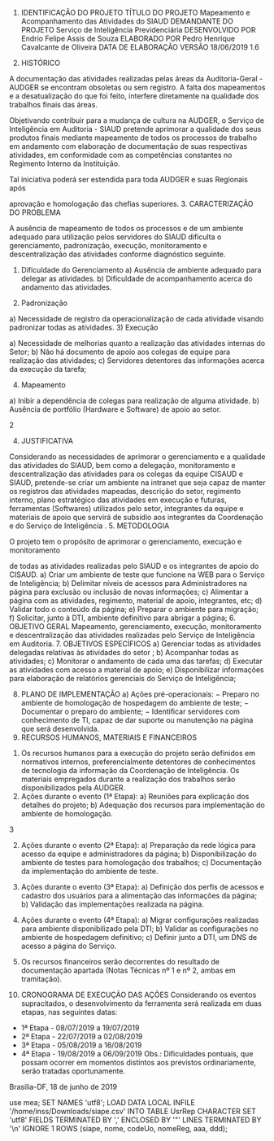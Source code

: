 1. IDENTIFICAÇÃO DO PROJETO
TÍTULO DO PROJETO
Mapeamento e Acompanhamento das Atividades do SIAUD
DEMANDANTE DO PROJETO
Serviço de Inteligência Previdenciária
DESENVOLVIDO POR
Endrio Felipe Assis de Souza
ELABORADO POR
Pedro Henrique Cavalcante de Oliveira
DATA DE ELABORAÇÃO VERSÃO
18/06/2019 1.6

2. HISTÓRICO

A documentação das atividades realizadas pelas áreas da Auditoria-Geral - AUDGER
se encontram obsoletas ou sem registro. A falta dos mapeamentos e a desatualização do que foi
feito, interfere diretamente na qualidade dos trabalhos finais das áreas.

Objetivando contribuir para a mudança de cultura na AUDGER, o Serviço de
Inteligência em Auditoria - SIAUD pretende aprimorar a qualidade dos seus produtos finais mediante
mapeamento de todos os processos de trabalho em andamento com elaboração de documentação
de suas respectivas atividades, em conformidade com as competências constantes no Regimento
Interno da Instituição.

Tal iniciativa poderá ser estendida para toda AUDGER e suas Regionais após

aprovação e homologação das chefias superiores.
3. CARACTERIZAÇÃO DO PROBLEMA

A ausência de mapeamento de todos os processos e de um ambiente adequado para
utilização pelos servidores do SIAUD dificulta o gerenciamento, padronização, execução,
monitoramento e descentralização das atividades conforme diagnóstico seguinte.
1) Dificuldade do Gerenciamento
a) Ausência de ambiente adequado para delegar as atividades.
b) Dificuldade de acompanhamento acerca do andamento das atividades.

2) Padronização

a) Necessidade de registro da operacionalização de cada atividade visando
padronizar todas as atividades.
3) Execução

a) Necessidade de melhorias quanto a realização das atividades internas do
Setor;
b) Não há documento de apoio aos colegas de equipe para realização das
atividades;
c) Servidores detentores das informações acerca da execução da tarefa;

4) Mapeamento

a) Inibir a dependência de colegas para realização de alguma atividade.
b) Ausência de portfólio (Hardware e Software) de apoio ao setor.

2

4. JUSTIFICATIVA

Considerando as necessidades de aprimorar o gerenciamento e a qualidade das
atividades do SIAUD, bem como a delegação, monitoramento e descentralização das atividades para
os colegas da equipe CISAUD e SIAUD, pretende-se criar um ambiente na intranet que seja capaz de
manter os registros das atividades mapeadas, descrição do setor, regimento interno, plano
estratégico das atividades em execução e futuras, ferramentas (Softwares) utilizados pelo setor,
integrantes da equipe e materiais de apoio que servirá de subsídio aos integrantes da Coordenação e
do Serviço de Inteligência .
5. METODOLOGIA

O projeto tem o propósito de aprimorar o gerenciamento, execução e monitoramento

de todas as atividades realizadas pelo SIAUD e os integrantes de apoio do CISAUD.
a) Criar um ambiente de teste que funcione na WEB para o Serviço de Inteligência;
b) Delimitar níveis de acessos para Administradores na página para exclusão ou inclusão
de novas informações;
c) Alimentar a página com as atividades, regimento, material de apoio, integrantes, etc;
d) Validar todo o conteúdo da página;
e) Preparar o ambiente para migração;
f) Solicitar, junto à DTI, ambiente definitivo para abrigar a página;
6. OBJETIVO GERAL
Mapeamento, gerenciamento, execução, monitoramento e descentralização das atividades
realizadas pelo Serviço de Inteligência em Auditoria.
7. OBJETIVOS ESPECÍFICOS
a) Gerenciar todas as atividades delegadas relativas às atividades do setor ;
b) Acompanhar todas as atividades;
c) Monitorar o andamento de cada uma das tarefas;
d) Executar as atividades com acesso a material de apoio;
e) Disponibilizar informações para elaboração de relatórios gerenciais do Serviço de
Inteligência;

8. PLANO DE IMPLEMENTAÇÃO
a) Ações pré-operacionais:
− Preparo no ambiente de homologação de hospedagem do ambiente de teste;
− Documentar o preparo do ambiente;
− Identificar servidores com conhecimento de TI, capaz de dar suporte ou
manutenção na página que será desenvolvida.
9. RECURSOS HUMANOS, MATERIAIS E FINANCEIROS
1) Os recursos humanos para a execução do projeto serão definidos em normativos internos,
preferencialmente detentores de conhecimentos de tecnologia da informação da
Coordenação de Inteligência. Os materiais empregados durante a realização dos
trabalhos serão disponibilizados pela AUDGER.
1) Ações durante o evento (1ª Etapa):
a) Reuniões para explicação dos detalhes do projeto;
b) Adequação dos recursos para implementação do ambiente de
homologação.

3

2) Ações durante o evento (2ª Etapa):
a) Preparação da rede lógica para acesso da equipe e administradores da
página;
b) Disponibilização do ambiente de testes para homologação dos trabalhos;
c) Documentação da implementação do ambiente de teste.
3) Ações durante o evento (3ª Etapa):
a) Definição dos perfis de acessos e cadastro dos usuários para a alimentação
das informações da página;
b) Validação das implementações realizada na página.
4) Ações durante o evento (4ª Etapa):
a) Migrar configurações realizadas para ambiente disponibilizado pela DTI;
b) Validar as configurações no ambiente de hospedagem definitivo;
c) Definir junto a DTI, um DNS de acesso a página do Serviço.

2) Os recursos financeiros serão decorrentes do resultado de documentação apartada
(Notas Técnicas nº 1 e nº 2, ambas em tramitação).
10. CRONOGRAMA DE EXECUÇÃO DAS AÇÕES
Considerando os eventos supracitados, o desenvolvimento da ferramenta será realizada em
duas etapas, nas seguintes datas:
- 1ª Etapa - 08/07/2019 a 19/07/2019
- 2ª Etapa - 22/07/2019 a 02/08/2019
- 3ª Etapa - 05/08/2019 a 16/08/2019
- 4ª Etapa - 19/08/2019 a 06/09/2019
Obs.: Dificuldades pontuais, que possam ocorrer em momentos distintos aos previstos
ordinariamente, serão tratadas oportunamente.

Brasília-DF, 18 de junho de 2019



use mea;
SET NAMES 'utf8';
LOAD DATA LOCAL INFILE  
'/home/inss/Downloads/siape.csv'
INTO TABLE UsrRep 
CHARACTER SET 'utf8' 
FIELDS TERMINATED BY ',' 
ENCLOSED BY '"'
LINES TERMINATED BY '\n'
IGNORE 1 ROWS
(siape, nome, codeUo, nomeReg, aaa, ddd);
